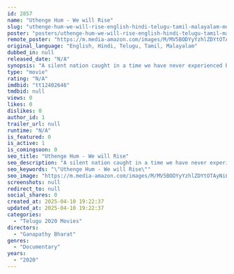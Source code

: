 ```yaml
---
id: 2857
name: "Uthenge Hum - We will Rise"
slug: "uthenge-hum-we-will-rise-english-hindi-telugu-tamil-malayalam-movie-download"
poster: "posters/uthenge-hum-we-will-rise-english-hindi-telugu-tamil-malayalam-2020.jpg"
remote_poster: "https://m.media-amazon.com/images/M/MV5BODYyYzhlZDYtOTAyNi00MGY2LWJlOWItYTkyODY4MjlkMDg2XkEyXkFqcGdeQXVyNjAyMzMzNjA@._V1_SX300.jpg"
original_language: "English, Hindi, Telugu, Tamil, Malayalam"
dubbed_in: null
released_date: "N/A"
synopsis: "A silent nation caught in a time we have never experienced before. The world's most populated democracy, is captive before an unseen threat, This is a time in the history of post-independence India, WE WILL NEVER FORGET."
type: "movie"
rating: "N/A"
imdbid: "tt12402646"
tmdbid: null
views: 0
likes: 0
dislikes: 0
author_id: 1
trailer_url: null
runtime: "N/A"
is_featured: 0
is_active: 1
is_comingsoon: 0
seo_title: "Uthenge Hum - We will Rise"
seo_description: "A silent nation caught in a time we have never experienced before. The world's most populated democracy, is captive before an unseen threat, This is a time in the history of post-independence India, WE WILL NEVER FORGET."
seo_keywords: "\"Uthenge Hum - We will Rise\""
seo_image: "https://m.media-amazon.com/images/M/MV5BODYyYzhlZDYtOTAyNi00MGY2LWJlOWItYTkyODY4MjlkMDg2XkEyXkFqcGdeQXVyNjAyMzMzNjA@._V1_SX300.jpg"
screenshots: null
redirect_to: null
social_shares: 0
created_at: 2025-04-10 19:22:37
updated_at: 2025-04-10 19:22:37
categories:
  - "Telugu 2020 Movies"
directors:
  - "Ganapathy Bharat"
genres:
  - "Documentary"
years:
  - "2020"
---
```

